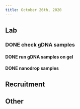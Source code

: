 ```yaml
---
title: October 26th, 2020
---
```


## **Lab**
### DONE check gDNA samples
#### DONE run gDNA samples on gel

#### DONE nanodrop samples

## **Recruitment**

## **Other**
